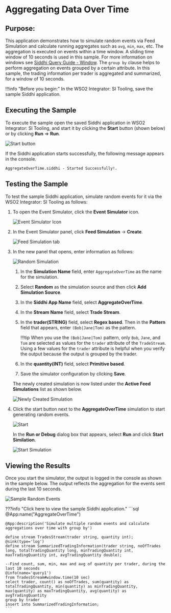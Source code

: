# Aggregating Data Over Time

## Purpose:
This application demonstrates how to simulate random events via Feed Simulation and calculate running aggregates such as `avg`, `min`, `max`, etc. The aggregation is executed on events within a time window. A sliding time window of 10 seconds is used in this sample. For more information on windows see [Siddhi Query Guide - Window](https://wso2.github.io/siddhi/documentation/siddhi-4.0/#window). The `group by` clause helps to perform aggregation on events grouped by a certain attribute. In this sample, the trading information per trader is aggregated and summarized, for a window of 10 seconds.

!!!info "Before you begin:"
    In the WSO2 Integrator: SI Tooling, save the sample Siddhi application.


## Executing the Sample

To execute the sample open the saved Siddhi application in WSO2 Integrator: SI Tooling, and start it by clicking the **Start** button (shown below) or by clicking **Run** => **Run**.

![Start button]({{base_path}}/images/amazon-s3-sink-sample/start.png)

If the Siddhi application starts successfully, the following message appears in the console.

`AggregateOverTime.siddhi - Started Successfully!.`

## Testing the Sample

To test the sample Siddhi application, simulate random events for it via the WSO2 Integrator: SI Tooling as follows:

1. To open the Event Simulator, click the **Event Simulator** icon.

    ![Event Simulator Icon]({{base_path}}/images/Testing-Siddhi-Applications/Event_Simulation_Icon.png)

2. In the Event Simulator panel, click **Feed Simulation** -> **Create**.

    ![Feed Simulation tab]({{base_path}}/images/aggregate-over-time-sample/feed-simulation-tab.png)

3. In the new panel that opens, enter information as follows:

    ![Random Simulation]({{base_path}}/images/aggregate-over-time-sample/aggregate-over-time-random-simulation.png)

    1. In the **Simulation Name** field, enter `AggregateOverTime` as the name for the simulation.

    2. Select **Random** as the simulation source and then click **Add Simulation Source**.

    3. In the **Siddhi App Name** field, select **AggregateOverTime**.

    4. In the **Stream Name** field, select **Trade Stream**.

    5. In the **trader(STRING)** field, select **Regex based**. Then in the **Pattern** field that appears, enter `(Bob|Jane|Tom)` as the pattern.

        !!!tip
            When you use the `(Bob|Jane|Tom)` pattern, only `Bob`, `Jane`, and `Tom` are selected as values for the `trader` attribute of the `TradeStream`. Using a few values for the `trader` attribute is helpful when you verify the output because the output is grouped by the trader.

    6. In the **quantity(INT)** field, select **Primitive based**.

    7. Save the simulator configuration by clicking **Save**.

    The newly created simulation is now listed under the **Active Feed Simulations** list as shown below.

    ![Newly Created Simulation]({{base_path}}/images/aggregate-over-time-sample/active-feed-simulation-list.png)

4. Click the start button next to the **AggregateOverTime** simulation to start generating random events.

    ![Start]({{base_path}}/images/aggregate-over-time-sample/start.png)

    In the **Run or Debug** dialog box that appears, select **Run** and click **Start Similation**.

    ![Start Simulation]({{base_path}}/images/aggregate-over-time-sample/start-simulation-dialog-box.png)

## Viewing the Results

Once you start the simulator, the output is logged in the console as shown in the sample below. The output reflects the aggregation for the events sent during the last 10 seconds.

![Sample Random Events]({{base_path}}/images/aggregate-over-time-sample/sample-random-events.png)

???info "Click here to view the sample Siddhi application."
    ```sql
    @App:name("AggregateOverTime")

    @App:description('Simulate multiple random events and calculate aggregations over time with group by')

    define stream TradesStream(trader string, quantity int);
    @sink(type='log')
    define stream SummarizedTradingInformation(trader string, noOfTrades long, totalTradingQuantity long, minTradingQuantity int, maxTradingQuantity int, avgTradingQuantity double);

    --Find count, sum, min, max and avg of quantity per trader, during the last 10 seconds
    @info(name='query1')
    from TradesStream#window.time(10 sec)
    select trader, count() as noOfTrades, sum(quantity) as totalTradingQuantity, min(quantity) as minTradingQuantity, max(quantity) as maxTradingQuantity, avg(quantity) as avgTradingQuantity
    group by trader
    insert into SummarizedTradingInformation;
    ```